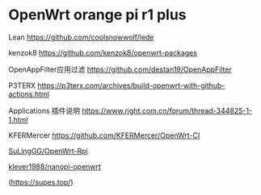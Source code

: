 # OpenWrt orange pi r1 plus

Lean https://github.com/coolsnowwolf/lede

kenzok8 https://github.com/kenzok8/openwrt-packages

OpenAppFilter应用过滤 https://github.com/destan19/OpenAppFilter

P3TERX https://p3terx.com/archives/build-openwrt-with-github-actions.html

Applications 插件说明 https://www.right.com.cn/forum/thread-344825-1-1.html

KFERMercer https://github.com/KFERMercer/OpenWrt-CI

[SuLingGG/OpenWrt-Rpi](https://github.com/SuLingGG/OpenWrt-Rpi)

[klever1988/nanopi-openwrt](https://github.com/klever1988/nanopi-openwrt) 

[](https://op.supes.top/)    (https://supes.top/)

